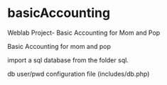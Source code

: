 # basicAccounting
Weblab Project- Basic Accounting for Mom and Pop 

Basic Accounting for mom and pop

import a sql database from the folder sql.

db user/pwd configuration file (includes/db.php)
